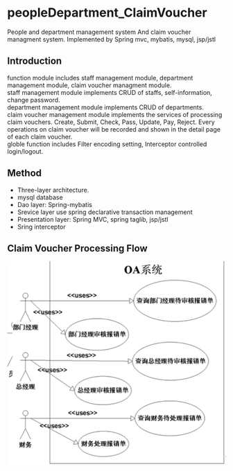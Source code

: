 # peopleDepartment_ClaimVoucher
People and department management system And claim voucher managment system. Implemented by Spring mvc, mybatis, mysql, jsp/jstl

## Introduction
function module includes staff management module, department management module, claim voucher managment module.  
staff management module implements CRUD of staffs, self-information, change password.  
department management module implements CRUD of departments.  
claim voucher management module implements the services of processing claim vouchers. Create, Submit, Check, Pass, Update, Pay, Reject. Every operations on claim voucher will be recorded and shown in the detail page of each claim voucher.  
globle function includes Filter encoding setting, Interceptor controlled login/logout.  

## Method
* Three-layer architecture.
* mysql database 
* Dao layer: Spring-mybatis 
* Srevice layer use spring declarative transaction management
* Presentation layer: Spring MVC, spring taglib, jsp/jstl
* Sring interceptor



## Claim Voucher Processing Flow

![index page](https://github.com/KaimingCui/peopleDepartment_ClaimVoucher/blob/master/2.png)  
